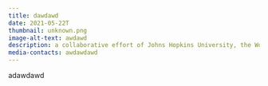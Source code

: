 ```yaml
---
title: dawdawd
date: 2021-05-22T
thumbnail: unknown.png
image-alt-text: awdawd
description: a collaborative effort of Johns Hopkins University, the World Bank, and UNICEF
media-contacts: awdawdawd
---
```

adawdawd
